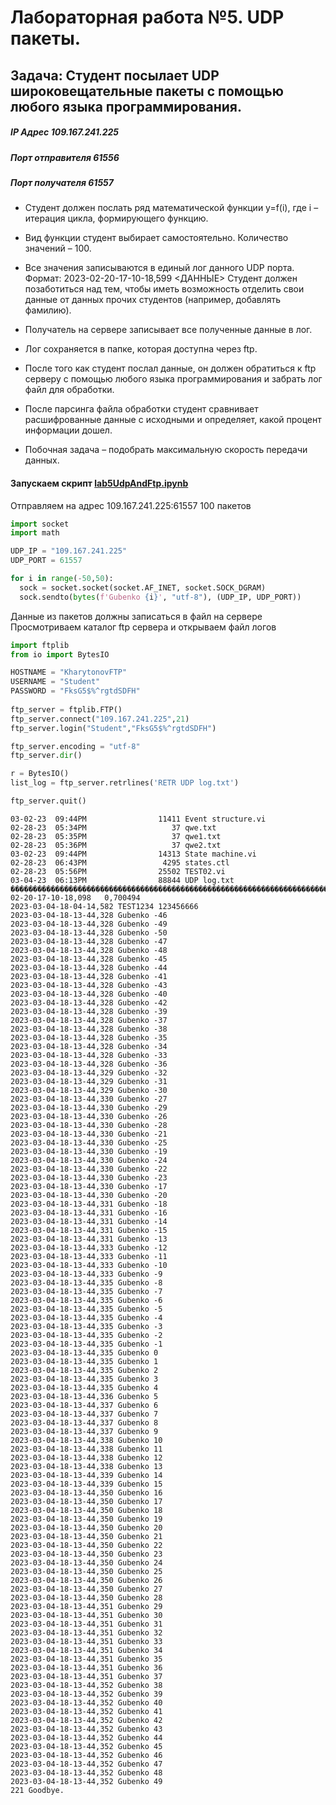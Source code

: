 # Лабораторная работа №5. UDP пакеты.

## Задача: Студент посылает UDP широковещательные пакеты с помощью любого языка программирования.
##### IP Адрес 109.167.241.225
#####  Порт отправителя 61556
#####  Порт получателя 61557

* Студент должен послать ряд математической функции y=f(i), где i – итерация цикла, формирующего функцию.
* Вид функции студент выбирает самостоятельно.  Количество значений – 100. 
* Все значения записываются в единый лог данного UDP порта. Формат: 2023-02-20-17-10-18,599	<ДАННЫЕ> Студент должен позаботиться над тем, чтобы иметь возможность отделить свои данные от данных прочих студентов (например, добавлять фамилию). 
* Получатель на сервере записывает все полученные данные в лог. 
* Лог сохраняется в папке, которая доступна через ftp.
* После того как студент послал данные, он должен обратиться к ftp серверу с помощью любого языка программирования и забрать лог файл для обработки.

* После парсинга файла обработки студент сравнивает расшифрованные данные с исходными и определяет, какой процент информации дошел. 
* Побочная задача – подобрать максимальную скорость передачи данных. 
#### Запускаем скрипт [lab5UdpAndFtp.ipynb](lab5UdpAndFtp.ipynb)
Отправляем на адрес 109.167.241.225:61557 100 пакетов   
```python
import socket
import math

UDP_IP = "109.167.241.225"
UDP_PORT = 61557

for i in range(-50,50):
  sock = socket.socket(socket.AF_INET, socket.SOCK_DGRAM)
  sock.sendto(bytes(f'Gubenko {i}', "utf-8"), (UDP_IP, UDP_PORT))
```

Данные из пакетов должны записаться в файл на сервере
Просмотриваем каталог ftp сервера и открываем файл логов
```python
import ftplib
from io import BytesIO

HOSTNAME = "KharytonovFTP"
USERNAME = "Student"
PASSWORD = "FksG5$%^rgtdSDFH"
 
ftp_server = ftplib.FTP()
ftp_server.connect("109.167.241.225",21)
ftp_server.login("Student","FksG5$%^rgtdSDFH")

ftp_server.encoding = "utf-8"
ftp_server.dir()

r = BytesIO()
list_log = ftp_server.retrlines('RETR UDP log.txt')

ftp_server.quit()
```

```log
03-02-23  09:44PM                11411 Event structure.vi
02-28-23  05:34PM                   37 qwe.txt
02-28-23  05:35PM                   37 qwe1.txt
02-28-23  05:36PM                   37 qwe2.txt
03-02-23  09:44PM                14313 State machine.vi
02-28-23  06:43PM                 4295 states.ctl
02-28-23  05:56PM                25502 TEST02.vi
03-04-23  06:13PM                88844 UDP log.txt
��������������������������������������������������������������������������������������������������������������������������������������������������������������������������������������������������������������������������������������������������������������������������������������������������������������������������������������������������������������������������������������������������������������������������������������������������������������������������������������������������������������������������������������������������������������������������������������������������������������������������������������������������������������������������������������������������������������������������������������������������������������������������������������������������������������2023-02-20-17-10-18,098	0,700494
2023-03-04-18-04-14,582	TEST1234 123456666
2023-03-04-18-13-44,328	Gubenko -46
2023-03-04-18-13-44,328	Gubenko -49
2023-03-04-18-13-44,328	Gubenko -50
2023-03-04-18-13-44,328	Gubenko -47
2023-03-04-18-13-44,328	Gubenko -48
2023-03-04-18-13-44,328	Gubenko -45
2023-03-04-18-13-44,328	Gubenko -44
2023-03-04-18-13-44,328	Gubenko -41
2023-03-04-18-13-44,328	Gubenko -43
2023-03-04-18-13-44,328	Gubenko -40
2023-03-04-18-13-44,328	Gubenko -42
2023-03-04-18-13-44,328	Gubenko -39
2023-03-04-18-13-44,328	Gubenko -37
2023-03-04-18-13-44,328	Gubenko -38
2023-03-04-18-13-44,328	Gubenko -35
2023-03-04-18-13-44,328	Gubenko -34
2023-03-04-18-13-44,328	Gubenko -33
2023-03-04-18-13-44,328	Gubenko -36
2023-03-04-18-13-44,329	Gubenko -32
2023-03-04-18-13-44,329	Gubenko -31
2023-03-04-18-13-44,329	Gubenko -30
2023-03-04-18-13-44,330	Gubenko -27
2023-03-04-18-13-44,330	Gubenko -29
2023-03-04-18-13-44,330	Gubenko -26
2023-03-04-18-13-44,330	Gubenko -28
2023-03-04-18-13-44,330	Gubenko -21
2023-03-04-18-13-44,330	Gubenko -25
2023-03-04-18-13-44,330	Gubenko -19
2023-03-04-18-13-44,330	Gubenko -24
2023-03-04-18-13-44,330	Gubenko -22
2023-03-04-18-13-44,330	Gubenko -23
2023-03-04-18-13-44,330	Gubenko -17
2023-03-04-18-13-44,330	Gubenko -20
2023-03-04-18-13-44,331	Gubenko -18
2023-03-04-18-13-44,331	Gubenko -16
2023-03-04-18-13-44,331	Gubenko -14
2023-03-04-18-13-44,331	Gubenko -15
2023-03-04-18-13-44,331	Gubenko -13
2023-03-04-18-13-44,333	Gubenko -12
2023-03-04-18-13-44,333	Gubenko -11
2023-03-04-18-13-44,333	Gubenko -10
2023-03-04-18-13-44,333	Gubenko -9
2023-03-04-18-13-44,335	Gubenko -8
2023-03-04-18-13-44,335	Gubenko -7
2023-03-04-18-13-44,335	Gubenko -6
2023-03-04-18-13-44,335	Gubenko -5
2023-03-04-18-13-44,335	Gubenko -4
2023-03-04-18-13-44,335	Gubenko -3
2023-03-04-18-13-44,335	Gubenko -2
2023-03-04-18-13-44,335	Gubenko -1
2023-03-04-18-13-44,335	Gubenko 0
2023-03-04-18-13-44,335	Gubenko 1
2023-03-04-18-13-44,335	Gubenko 2
2023-03-04-18-13-44,335	Gubenko 3
2023-03-04-18-13-44,335	Gubenko 4
2023-03-04-18-13-44,336	Gubenko 5
2023-03-04-18-13-44,337	Gubenko 6
2023-03-04-18-13-44,337	Gubenko 7
2023-03-04-18-13-44,337	Gubenko 8
2023-03-04-18-13-44,337	Gubenko 9
2023-03-04-18-13-44,338	Gubenko 10
2023-03-04-18-13-44,338	Gubenko 11
2023-03-04-18-13-44,338	Gubenko 12
2023-03-04-18-13-44,338	Gubenko 13
2023-03-04-18-13-44,339	Gubenko 14
2023-03-04-18-13-44,339	Gubenko 15
2023-03-04-18-13-44,350	Gubenko 16
2023-03-04-18-13-44,350	Gubenko 17
2023-03-04-18-13-44,350	Gubenko 18
2023-03-04-18-13-44,350	Gubenko 19
2023-03-04-18-13-44,350	Gubenko 20
2023-03-04-18-13-44,350	Gubenko 21
2023-03-04-18-13-44,350	Gubenko 22
2023-03-04-18-13-44,350	Gubenko 23
2023-03-04-18-13-44,350	Gubenko 24
2023-03-04-18-13-44,350	Gubenko 25
2023-03-04-18-13-44,350	Gubenko 26
2023-03-04-18-13-44,350	Gubenko 27
2023-03-04-18-13-44,350	Gubenko 28
2023-03-04-18-13-44,351	Gubenko 29
2023-03-04-18-13-44,351	Gubenko 30
2023-03-04-18-13-44,351	Gubenko 31
2023-03-04-18-13-44,351	Gubenko 32
2023-03-04-18-13-44,351	Gubenko 33
2023-03-04-18-13-44,351	Gubenko 34
2023-03-04-18-13-44,351	Gubenko 35
2023-03-04-18-13-44,351	Gubenko 36
2023-03-04-18-13-44,351	Gubenko 37
2023-03-04-18-13-44,352	Gubenko 38
2023-03-04-18-13-44,352	Gubenko 39
2023-03-04-18-13-44,352	Gubenko 40
2023-03-04-18-13-44,352	Gubenko 41
2023-03-04-18-13-44,352	Gubenko 42
2023-03-04-18-13-44,352	Gubenko 43
2023-03-04-18-13-44,352	Gubenko 44
2023-03-04-18-13-44,352	Gubenko 45
2023-03-04-18-13-44,352	Gubenko 46
2023-03-04-18-13-44,352	Gubenko 47
2023-03-04-18-13-44,352	Gubenko 48
2023-03-04-18-13-44,352	Gubenko 49
221 Goodbye.
```
 